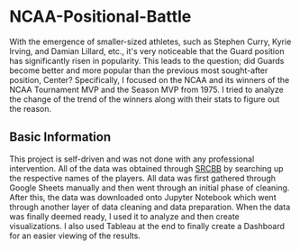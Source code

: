 # NCAA-Positional-Battle
With the emergence of smaller-sized athletes, such as Stephen Curry, Kyrie Irving, and Damian Lillard, etc., it's very noticeable that the Guard position has significantly risen in popularity. This leads to the question; did Guards become better and more popular than the previous most sought-after position, Center?
Specifically, I focused on the NCAA and its winners of the NCAA Tournament MVP and the Season MVP from 1975.
I tried to analyze the change of the trend of the winners along with their stats to figure out the reason.


## Basic Information
This project is self-driven and was not done with any professional intervention.
All of the data was obtained through [SRCBB](https://www.sports-reference.com/cbb/) by searching up the respective names of the players.
All data was first gathered through Google Sheets manually and then went through an initial phase of cleaning.
After this, the data was downloaded onto Jupyter Notebook which went through another layer of data cleaning and data preparation.
When the data was finally deemed ready, I used it to analyze and then create visualizations.
I also used Tableau at the end to finally create a Dashboard for an easier viewing of the results.

